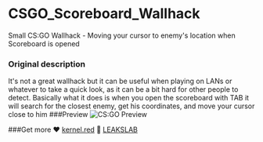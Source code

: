 # CSGO_Scoreboard_Wallhack
 Small CS:GO Wallhack - Moving your cursor to enemy's location when Scoreboard is opened

### Original description
It's not a great wallhack but it can be useful when playing on LANs or whatever to take a quick look, as it can be a bit hard for other people to detect. Basically what it does is when you open the scoreboard with TAB it will search for the closest enemy, get his coordinates, and move your cursor close to him
###Preview
![CS:GO Preview](https://github.com/kernel-red/CSGO_Scoreboard_Wallhack/raw/main/img/preview.gif "CS:GO Preview")

###Get more
❤    [kernel.red](http://kernel.red "kernel.red")
💬	[LEAKSLAB](http://leakslab.cc "LEAKSLAB")
